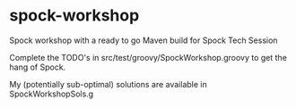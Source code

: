 # spock-workshop
Spock workshop with a ready to go Maven build for Spock Tech Session

Complete the TODO's in src/test/groovy/SpockWorkshop.groovy to get the hang of Spock.

My (potentially sub-optimal) solutions are available in SpockWorkshopSols.g
